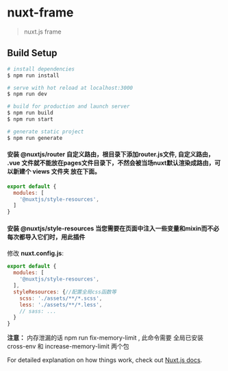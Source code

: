 # nuxt-frame

> nuxt.js frame

## Build Setup

``` bash
# install dependencies
$ npm run install

# serve with hot reload at localhost:3000
$ npm run dev

# build for production and launch server
$ npm run build
$ npm run start

# generate static project
$ npm run generate

```

#### 安装 @nuxtjs/router 自定义路由，根目录下添加router.js文件, 自定义路由， .vue 文件就不能放在pages文件目录下，不然会被当场nuxt默认渲染成路由，可以新建个 views 文件夹 放在下面。

```js
export default {
  modules: [
    '@nuxtjs/style-resources',
  ]
}
```


#### 安装 @nuxtjs/style-resources 当您需要在页面中注入一些变量和mixin而不必每次都导入它们时，用此插件

修改 **nuxt.config.js**:
```js
export default {
  modules: [
    '@nuxtjs/style-resources',
  ],
  styleResources: {//配置全局css函数等
    scss: './assets/**/*.scss',
    less: './assets/**/*.less',
    // sass: ...
  }
}
```

**注意：**
    内存泄漏的话  npm run fix-memory-limit  , 此命令需要 全局已安装 cross-env 和 increase-memory-limit 两个包


For detailed explanation on how things work, check out [Nuxt.js docs](https://nuxtjs.org).
